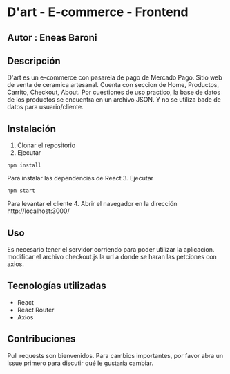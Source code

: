# D'art - E-commerce - Frontend
## Autor : Eneas Baroni

## Descripción

D'art es un e-commerce con pasarela de pago de Mercado Pago.
Sitio web de venta de ceramica artesanal.
Cuenta con seccion de Home, Productos, Carrito, Checkout, About.
Por cuestiones de uso practico, la base de datos de los productos se encuentra en un archivo JSON. Y no se utiliza bade de datos para usuario/cliente.

## Instalación

1. Clonar el repositorio
2. Ejecutar
```
npm install
```
Para instalar las dependencias de React
3. Ejecutar
```
npm start
```
Para levantar el cliente
4. Abrir el navegador en la dirección http://localhost:3000/

## Uso
Es necesario tener el servidor corriendo para poder utilizar la aplicacion.
modificar el archivo checkout.js la url a donde se haran las petciones con axios. 

## Tecnologías utilizadas
- React
- React Router
- Axios

## Contribuciones
Pull requests son bienvenidos. Para cambios importantes, por favor abra un issue primero para discutir qué le gustaría cambiar.
